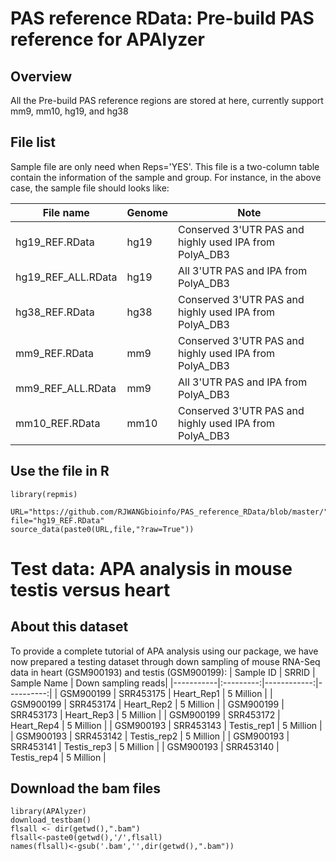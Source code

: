 # PAS reference RData: Pre-build PAS reference for APAlyzer

## Overview
All the Pre-build PAS reference regions are stored at here, currently support mm9, mm10, hg19, and hg38

## File list
Sample file are only need when Reps='YES'. This file is a two-column table contain the information of the sample and group. For instance, in the above case, the sample file should looks like:

| File name | Genome | Note |
| --- | --- | --- |
| hg19_REF.RData | hg19 | Conserved 3'UTR PAS and highly used IPA from PolyA_DB3 |
| hg19_REF_ALL.RData | hg19 | All 3'UTR PAS and IPA from PolyA_DB3 |
| hg38_REF.RData | hg38 | Conserved 3'UTR PAS and highly used IPA from PolyA_DB3 |
| mm9_REF.RData | mm9 | Conserved 3'UTR PAS and highly used IPA from PolyA_DB3 |
| mm9_REF_ALL.RData | mm9 | All 3'UTR PAS and IPA from PolyA_DB3 |
| mm10_REF.RData | mm10 | Conserved 3'UTR PAS and highly used IPA from PolyA_DB3 |

## Use the file in R
```
library(repmis)

URL="https://github.com/RJWANGbioinfo/PAS_reference_RData/blob/master/"
file="hg19_REF.RData"
source_data(paste0(URL,file,"?raw=True"))
```

# Test data: APA analysis in mouse testis versus heart
## About this dataset
To provide a complete tutorial of APA analysis using our package, we have now 
prepared a testing dataset through down sampling of mouse RNA-Seq data in heart 
(GSM900193) and testis (GSM900199):
| Sample ID | SRRID     | Sample Name | Down sampling reads|
|-----------|:---------:|------------:|----------:|
| GSM900199 | SRR453175 | Heart_Rep1  | 5 Million |
| GSM900199 | SRR453174 | Heart_Rep2  | 5 Million |
| GSM900199 | SRR453173 | Heart_Rep3  | 5 Million |
| GSM900199 | SRR453172 | Heart_Rep4  | 5 Million |
| GSM900193 | SRR453143 | Testis_rep1 | 5 Million |
| GSM900193 | SRR453142 | Testis_rep2 | 5 Million |
| GSM900193 | SRR453141 | Testis_rep3 | 5 Million |
| GSM900193 | SRR453140 | Testis_rep4 | 5 Million |

## Download the bam files
```{r eval=FALSE}
library(APAlyzer)
download_testbam()
flsall <- dir(getwd(),".bam")
flsall<-paste0(getwd(),'/',flsall)
names(flsall)<-gsub('.bam','',dir(getwd(),".bam"))
```